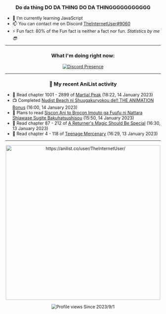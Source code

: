 <div align="center">

### Do da thing DO DA THING DO DA THINGGGGGGGGGGG
</div>

- 🌱 I’m currently learning JavaScript
- 📫 You can contact me on Discord [TheInternetUser#9060](https://discord.com/users/534117072796385300)
- ⚡ Fun fact: 80% of the Fun fact is neither a fact nor fun. _Statistics by me 😎_
<hr>

<div align="center">

### What I'm doing right now:
[![Discord Presence](https://lanyard.cnrad.dev/api/534117072796385300)](https://discord.com/users/534117072796385300)
<hr>
  
### 🌸 My recent AniList activity

</div>

<!-- ANILIST_ACTIVITY:start -->

-   📖 Read chapter 1001 - 2899 of [Martial Peak](https://anilist.co/manga/104494) (18:22, 14 January 2023)
-   📺 Completed [Nudist Beach ni Shuugakuryokou de!! THE ANIMATION Bonus](https://anilist.co/anime/108331) (16:00, 14 January 2023)
-   📖 Plans to read [Siscon Ani to Brocon Imouto ga Fuufu ni Nattara Shiawase Sugite Bakuhatsushisou](https://anilist.co/manga/119816) (15:50, 14 January 2023)
-   📖 Read chapter 87 - 212 of [A Returner's Magic Should Be Special](https://anilist.co/manga/105393) (16:30, 13 January 2023)
-   📖 Read chapter 4 - 118 of [Teenage Mercenary](https://anilist.co/manga/126297) (16:29, 13 January 2023)

<!-- ANILIST_ACTIVITY:end -->
<hr>

<div align="center">

<img width="500" alt="https://anilist.co/user/TheInternetUser/" src="https://img.anili.st/User/929966"/>

![Profile views](https://gpvc.arturio.dev/TheInternetUse7) Since 2023/9/1

</div>
